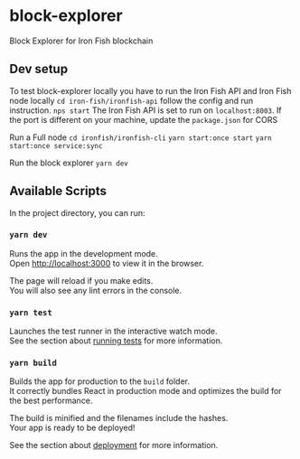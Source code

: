 # block-explorer
Block Explorer for Iron Fish blockchain

## Dev setup
To test block-explorer locally you have to run the Iron Fish API and Iron Fish node locally
`cd iron-fish/ironfish-api`
follow the config and run instruction.
`nps start`
The Iron Fish API is set to run on `localhost:8003`. If the port is different on your machine, update the `package.json` for CORS

Run a Full node
`cd ironfish/ironfish-cli`
`yarn start:once start`
`yarn start:once service:sync`

Run the block explorer
`yarn dev`

## Available Scripts

In the project directory, you can run:

### `yarn dev`

Runs the app in the development mode.\
Open [http://localhost:3000](http://localhost:3000) to view it in the browser.

The page will reload if you make edits.\
You will also see any lint errors in the console.

### `yarn test`

Launches the test runner in the interactive watch mode.\
See the section about [running tests](https://facebook.github.io/create-react-app/docs/running-tests) for more information.

### `yarn build`

Builds the app for production to the `build` folder.\
It correctly bundles React in production mode and optimizes the build for the best performance.

The build is minified and the filenames include the hashes.\
Your app is ready to be deployed!

See the section about [deployment](https://facebook.github.io/create-react-app/docs/deployment) for more information.

